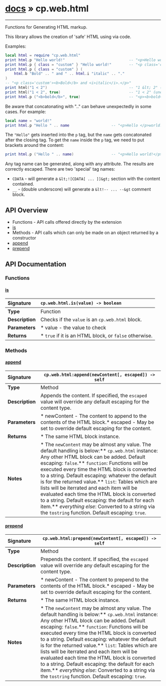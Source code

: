 # [docs](index.md) » cp.web.html
---

Functions for Generating HTML markup.

This library allows the creation of 'safe' HTML using via code.

Examples:

```lua
local html = require "cp.web.html"
print html.p "Hello world!"								-- "<p>Hello world!</p>"
print html.p { class = "custom" } "Hello world!"		-- "<p class='custom'>Hello world!</p>"
print html.p { class = "custom" } (
	html.b "Bold" .. " and " .. html.i "italic" .. "."
)
-- "<p class='custom'><b>Bold</b> and <i>italic</i>.</p>"
print html("1 < 2")										-- "1 &lt; 2" (escaped)
print html("1 < 2", true)								-- "1 < 2" (unescaped)
print html.p ("<b>bold</b>", true)						-- "<p><b>bold</b></p>"
```

Be aware that concatonating with ".." can behave unexpectedly in some cases. For example:

```lua
local name = "world!"
print html.p "Hello " .. name					-- "<p>Hello </p>world!"
```

The `"Hello"` gets inserted into the `p` tag, but the `name` gets concatonated after the closing tag.
To get the `name` inside the `p` tag, we need to put brackets around the content:

```lua
print html.p ("Hello " .. name)					-- "<p>Hello world!</p>"
```

Any tag name can be generated, along with any attribute. The results are correctly escaped.
There are two 'special' tag names:
 * `CDATA`	- will generate a `&lt;![CDATA[ ... ]]&gt;` section with the content contained.
 * `__`		- (double underscore) will generate a `&lt!-- ... --&gt` comment block.

## API Overview
* Functions - API calls offered directly by the extension
 * [is](#is)
* Methods - API calls which can only be made on an object returned by a constructor
 * [append](#append)
 * [prepend](#prepend)

## API Documentation

### Functions

#### [is](#is)
| <span style="float: left;">**Signature**</span> | <span style="float: left;">`cp.web.html.is(value) -> boolean` </span>                                                          |
| -----------------------------------------------------|---------------------------------------------------------------------------------------------------------|
| **Type**                                             | Function                                                                                         |
| **Description**                                      | Checks if the `value` is an `cp.web.html` block.                                                                                         |
| **Parameters**                                       | * value		- the value to check                                       |
| **Returns**                                          | * `true` if it is an HTML block, or `false` otherwise.                                                |

### Methods

#### [append](#append)
| <span style="float: left;">**Signature**</span> | <span style="float: left;">`cp.web.html:append(newContent[, escaped]) -> self` </span>                                                          |
| -----------------------------------------------------|---------------------------------------------------------------------------------------------------------|
| **Type**                                             | Method                                                                                         |
| **Description**                                      | Appends the content. If specified, the `escaped` value will override any default escaping for the content type.                                                                                         |
| **Parameters**                                       | * newContent		- The content to append to the contents of the HTML block.* escaped			- May be set to override default escaping for the content.                                       |
| **Returns**                                          | * The same HTML block instance.                                                |
| **Notes**                                            | * The `newContent` may be almost any value. The default handling is below:** `cp.web.html` instance: Any other HTML block can be added. Default escaping: `false`.** `function`: Functions will be executed every time the HTML block is converted to a string. Default escaping: whatever the default is for the returned value.** `list`: Tables which are lists will be iterrated and each item will be evaluated each time the HTML block is converted to a string. Default escaping: the default for each item.** _everything else_: Converted to a string via the `tostring` function. Default escaping: `true`.                                                      |

#### [prepend](#prepend)
| <span style="float: left;">**Signature**</span> | <span style="float: left;">`cp.web.html:prepend(newContent[, escaped]) -> self` </span>                                                          |
| -----------------------------------------------------|---------------------------------------------------------------------------------------------------------|
| **Type**                                             | Method                                                                                         |
| **Description**                                      | Prepends the content. If specified, the `escaped` value will override any default escaping for the content type.                                                                                         |
| **Parameters**                                       | * newContent		- The content to prepend to the contents of the HTML block.* escaped			- May be set to override default escaping for the content.                                       |
| **Returns**                                          | * The same HTML block instance.                                                |
| **Notes**                                            | * The `newContent` may be almost any value. The default handling is below:** `cp.web.html` instance: Any other HTML block can be added. Default escaping: `false`.** `function`: Functions will be executed every time the HTML block is converted to a string. Default escaping: whatever the default is for the returned value.** `list`: Tables which are lists will be iterrated and each item will be evaluated each time the HTML block is converted to a string. Default escaping: the default for each item.** _everything else_: Converted to a string via the `tostring` function. Default escaping: `true`.                                                      |

